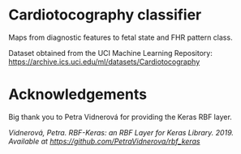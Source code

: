# Cardiotocography classifier

Maps from diagnostic features to fetal state and FHR pattern class.

Dataset obtained from the UCI Machine Learning Repository: https://archive.ics.uci.edu/ml/datasets/Cardiotocography

# Acknowledgements

Big thank you to Petra Vidnerová for providing the Keras RBF layer.

*Vidnerová, Petra.  RBF-Keras: an RBF Layer for Keras Library. 2019. Available at https://github.com/PetraVidnerova/rbf_keras*
